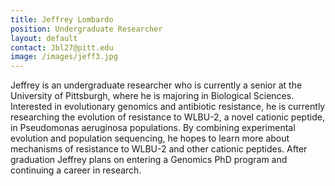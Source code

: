 ```yaml
---
title: Jeffrey Lombardo
position: Undergraduate Researcher
layout: default
contact: Jbl27@pitt.edu
image: /images/jeff3.jpg
---
```

Jeffrey is an undergraduate researcher who is currently a senior at the University of Pittsburgh, where he is majoring in Biological Sciences. Interested in evolutionary genomics and antibiotic resistance, he is currently researching the evolution of resistance to WLBU-2, a novel cationic peptide, in Pseudomonas aeruginosa populations. By combining experimental evolution and population sequencing, he hopes to learn more about mechanisms of resistance to WLBU-2 and other cationic peptides. After graduation Jeffrey plans on entering a Genomics PhD program and continuing a career in research. 
